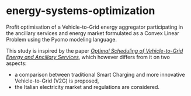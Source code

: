 # energy-systems-optimization
Profit optimisation of a Vehicle-to-Grid energy aggregator participating in the ancillary services and energy market formulated as a Convex Linear Problem using the Pyomo modeling language.  

This study is inspired by the paper *[Optimal Scheduling of Vehicle-to-Grid Energy and Ancillary Services](https://ieeexplore.ieee.org/document/6021358)*, which however differs from it on two aspects:
* a comparison between traditional Smart Charging and more innovative Vehicle-to-Grid (V2G) is proposed,
* the Italian electricity market and regulations are considered.


